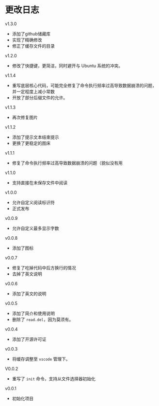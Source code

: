 # 更改日志

v1.3.0

- 添加了github储藏库
- 实现了精确修改
- 修正了缓存文件的目录

v1.2.0

- 修改了快捷键，更简洁，同时避开与 Ubuntu 系统的冲突。

v1.1.4
- 重写底层核心代码，可能完全修复了命令执行频率过高导致数据崩溃的问题，并一定程度上减小常数
- 开放了部分后缀文件的允许。

v1.1.3
- 再次修复图片

v1.1.2
- 添加了提示文本结束提示
- 更换了更稳定的图床

v1.1.1
- 修复了命令执行频率过高导致数据崩溃的问题（貌似没有用

v1.1.0
- 支持直接在未保存文件中阅读

v1.0.0
- 允许自定义阅读标识符
- 正式发布

v0.0.9
- 允许自定义最多显示字数

v0.0.8
- 添加了图标

v0.0.7
- 修复了吃掉代码中后方换行的情况
- 去掉了英文说明

v0.0.6
- 添加了英文的说明

v0.0.5
- 添加了简介和使用说明
- 删除了 `read.del`，因为莫须有。

v0.0.4
- 添加了开源许可证

v0.0.3
- 将缓存调整至 `vscode` 管理下。

V0.0.2
- 重写了 `init` 命令，支持从文件选择器初始化

v0.0.1
- 初始化项目